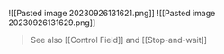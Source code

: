 ![[Pasted image 20230926131621.png]]
![[Pasted image 20230926131629.png]]
>See also [[Control Field]] and [[Stop-and-wait]]
